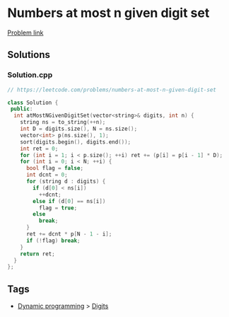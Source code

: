 # Numbers at most n given digit set

[Problem link](https://leetcode.com/problems/numbers-at-most-n-given-digit-set)

## Solutions


### Solution.cpp
```cpp
// https://leetcode.com/problems/numbers-at-most-n-given-digit-set

class Solution {
 public:
  int atMostNGivenDigitSet(vector<string>& digits, int n) {
    string ns = to_string(++n);
    int D = digits.size(), N = ns.size();
    vector<int> p(ns.size(), 1);
    sort(digits.begin(), digits.end());
    int ret = 0;
    for (int i = 1; i < p.size(); ++i) ret += (p[i] = p[i - 1] * D);
    for (int i = 0; i < N; ++i) {
      bool flag = false;
      int dcnt = 0;
      for (string d : digits) {
        if (d[0] < ns[i])
          ++dcnt;
        else if (d[0] == ns[i])
          flag = true;
        else
          break;
      }
      ret += dcnt * p[N - 1 - i];
      if (!flag) break;
    }
    return ret;
  }
};
```
## Tags

* [Dynamic programming](/Collections/dynamic-programming.md#dynamic-programming) > [Digits](/Collections/dynamic-programming.md#digits)
